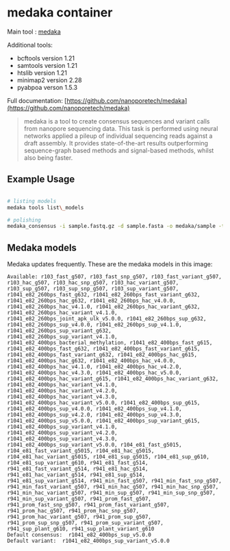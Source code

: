 # medaka container

Main tool : [medaka](https://github.com/nanoporetech/medaka)

Additional tools:
- bcftools version 1.21
- samtools version 1.21
- htslib version 1.21
- minimap2 version 2.28
- pyabpoa verson 1.5.3

Full documentation: [https://github.com/nanoporetech/medaka](https://github.com/nanoporetech/medaka)

> medaka is a tool to create consensus sequences and variant calls from nanopore sequencing data. This task is performed using neural networks applied a pileup of individual sequencing reads against a draft assembly. It provides state-of-the-art results outperforming sequence-graph based methods and signal-based methods, whilst also being faster.

## Example Usage

```bash

# listing models
medaka tools list\_models

# polishing
medaka_consensus -i sample.fastq.gz -d sample.fasta -o medaka/sample -t 4

```

## Medaka models

Medaka updates frequently. These are the medaka models in this image:
```
Available: r103_fast_g507, r103_fast_snp_g507, r103_fast_variant_g507, r103_hac_g507, r103_hac_snp_g507, r103_hac_variant_g507, r103_sup_g507, r103_sup_snp_g507, r103_sup_variant_g507, r1041_e82_260bps_fast_g632, r1041_e82_260bps_fast_variant_g632, r1041_e82_260bps_hac_g632, r1041_e82_260bps_hac_v4.0.0, r1041_e82_260bps_hac_v4.1.0, r1041_e82_260bps_hac_variant_g632, r1041_e82_260bps_hac_variant_v4.1.0, r1041_e82_260bps_joint_apk_ulk_v5.0.0, r1041_e82_260bps_sup_g632, r1041_e82_260bps_sup_v4.0.0, r1041_e82_260bps_sup_v4.1.0, r1041_e82_260bps_sup_variant_g632, r1041_e82_260bps_sup_variant_v4.1.0, r1041_e82_400bps_bacterial_methylation, r1041_e82_400bps_fast_g615, r1041_e82_400bps_fast_g632, r1041_e82_400bps_fast_variant_g615, r1041_e82_400bps_fast_variant_g632, r1041_e82_400bps_hac_g615, r1041_e82_400bps_hac_g632, r1041_e82_400bps_hac_v4.0.0, r1041_e82_400bps_hac_v4.1.0, r1041_e82_400bps_hac_v4.2.0, r1041_e82_400bps_hac_v4.3.0, r1041_e82_400bps_hac_v5.0.0, r1041_e82_400bps_hac_variant_g615, r1041_e82_400bps_hac_variant_g632, r1041_e82_400bps_hac_variant_v4.1.0, r1041_e82_400bps_hac_variant_v4.2.0, r1041_e82_400bps_hac_variant_v4.3.0, r1041_e82_400bps_hac_variant_v5.0.0, r1041_e82_400bps_sup_g615, r1041_e82_400bps_sup_v4.0.0, r1041_e82_400bps_sup_v4.1.0, r1041_e82_400bps_sup_v4.2.0, r1041_e82_400bps_sup_v4.3.0, r1041_e82_400bps_sup_v5.0.0, r1041_e82_400bps_sup_variant_g615, r1041_e82_400bps_sup_variant_v4.1.0, r1041_e82_400bps_sup_variant_v4.2.0, r1041_e82_400bps_sup_variant_v4.3.0, r1041_e82_400bps_sup_variant_v5.0.0, r104_e81_fast_g5015, r104_e81_fast_variant_g5015, r104_e81_hac_g5015, r104_e81_hac_variant_g5015, r104_e81_sup_g5015, r104_e81_sup_g610, r104_e81_sup_variant_g610, r941_e81_fast_g514, r941_e81_fast_variant_g514, r941_e81_hac_g514, r941_e81_hac_variant_g514, r941_e81_sup_g514, r941_e81_sup_variant_g514, r941_min_fast_g507, r941_min_fast_snp_g507, r941_min_fast_variant_g507, r941_min_hac_g507, r941_min_hac_snp_g507, r941_min_hac_variant_g507, r941_min_sup_g507, r941_min_sup_snp_g507, r941_min_sup_variant_g507, r941_prom_fast_g507, r941_prom_fast_snp_g507, r941_prom_fast_variant_g507, r941_prom_hac_g507, r941_prom_hac_snp_g507, r941_prom_hac_variant_g507, r941_prom_sup_g507, r941_prom_sup_snp_g507, r941_prom_sup_variant_g507, r941_sup_plant_g610, r941_sup_plant_variant_g610
Default consensus:  r1041_e82_400bps_sup_v5.0.0
Default variant:  r1041_e82_400bps_sup_variant_v5.0.0
```
